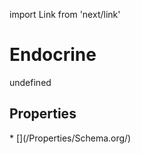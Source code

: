 import Link from 'next/link'
# Endocrine

undefined

## Properties

<Grid>
* [](/Properties/Schema.org/)

</Grid>

